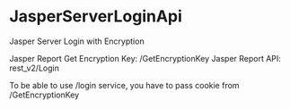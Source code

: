 # JasperServerLoginApi
Jasper Server Login with Encryption

Jasper Report Get Encryption Key: <jasper server context>/GetEncryptionKey
Jasper Report API: rest_v2/Login

To be able to use /login service, you have to pass cookie from /GetEncryptionKey
